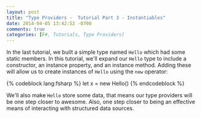 ```yaml
---
layout: post
title: "Type Providers -  Tutorial Part 3 - Instantiables"
date: 2014-04-05 13:42:52 -0700
comments: true
categories: [F#, Tutorials, Type Providers]
---
```

In the last tutorial, we built a simple type named `Hello` which had some static members.  In this tutorial, we'll expand our `Hello` type to include a constructor, an instance property, and an instance method.  Adding these will allow us to create instances of `Hello` using the `new` operator:

{% codeblock lang:fsharp %}
let x = new Hello()
{% endcodeblock %}

We'll also make `Hello` store some data, that means our type providers will be one step closer to awesome.  Also, one step closer to being an effective means of interacting with structured data sources.
<!-- more -->
